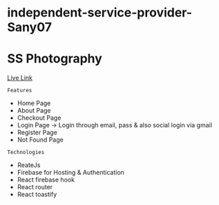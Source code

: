 # independent-service-provider-Sany07

# SS Photography

<a href="https://photography-b0a33.web.app/">Live Link</a>

```
Features
```
* Home Page
* About Page
* Checkout Page
* Login Page -> Login through email, pass & also social login via gmail
* Register Page
* Not Found Page

```
Technologies  
```
* ReateJs
* Firebase for Hosting & Authentication
* React firebase hook
* React router
* React toastify
